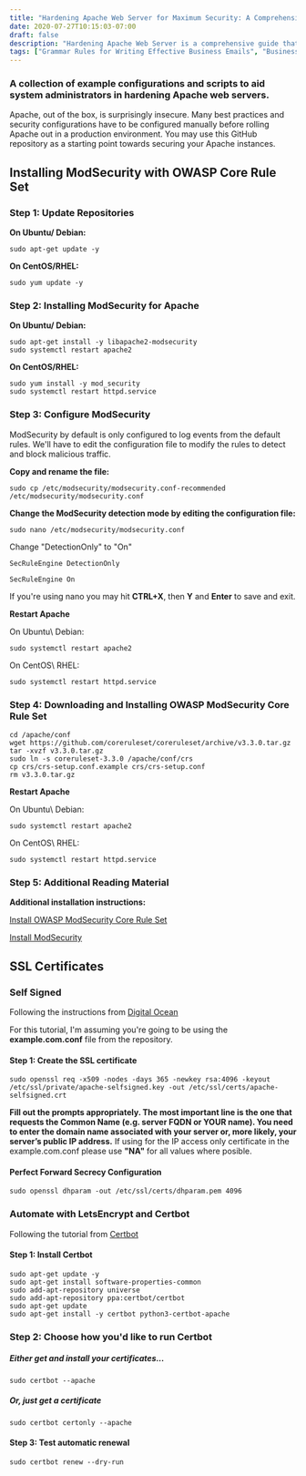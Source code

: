 ```yaml
---
title: "Hardening Apache Web Server for Maximum Security: A Comprehensive Guide"
date: 2020-07-27T10:15:03-07:00
draft: false
description: "Hardening Apache Web Server is a comprehensive guide that helps system administrators secure their Apache web servers. It includes a collection of example configurations and scripts that illustrate how to harden Apache instances, prevent common attacks, and ensure SSL encryption. The guide covers two methods of SSL encryption - self-signed and LetsEncrypt & Certbot. It covers Installing ModSecurity with OWASP Core Rule Set, which is a popular open-source web application firewall that helps prevent common web attacks. The guide also provides instructions on how to configure the firewall and set up SSL certificates. With this guide, system administrators can feel confident that their Apache web servers are secure and protected from common attacks."
tags: ["Grammar Rules for Writing Effective Business Emails", "Business Email Writing Tips", "Effective Business Communication", "Business Email Etiquette", "Professional Email Writing", "Business Communication Skills", "Email Writing for Business Purposes", "Business Email Writing Best Practices", "How to Write a Professional Business Email", "Business Email Writing Guidelines"]
---
```

### A collection of example configurations and scripts to aid system administrators in hardening Apache web servers.

Apache, out of the box, is surprisingly insecure. Many best practices and security configurations have to be configured manually before rolling Apache out in a production environment. You may use this GitHub repository as a starting point towards securing your Apache instances.


## Installing ModSecurity with OWASP Core Rule Set

### Step 1: Update Repositories
**On Ubuntu/ Debian:**
```
sudo apt-get update -y
```
**On CentOS/RHEL:**
``` 
sudo yum update -y
```

### Step 2: Installing ModSecurity for Apache
**On Ubuntu/ Debian:**
```
sudo apt-get install -y libapache2-modsecurity
sudo systemctl restart apache2
```
**On CentOS/RHEL:**
``` 
sudo yum install -y mod_security
sudo systemctl restart httpd.service
```

### Step 3: Configure ModSecurity

ModSecurity by default is only configured to log events from the default rules. We'll have to edit the configuration file to modify the rules to detect and block malicious traffic.

**Copy and rename the file:**
```
sudo cp /etc/modsecurity/modsecurity.conf-recommended /etc/modsecurity/modsecurity.conf
```
**Change the ModSecurity detection mode by editing the configuration file:**
```
sudo nano /etc/modsecurity/modsecurity.conf
```
Change "DetectionOnly" to "On"
```
SecRuleEngine DetectionOnly
```
```
SecRuleEngine On
```
If you're using nano you may hit **CTRL+X**, then **Y** and **Enter** to save and exit.

**Restart Apache**

On Ubuntu\ Debian:
```
sudo systemctl restart apache2
```

On CentOS\ RHEL:
```
sudo systemctl restart httpd.service
```
### Step 4: Downloading and Installing OWASP ModSecurity Core Rule Set

```
cd /apache/conf
wget https://github.com/coreruleset/coreruleset/archive/v3.3.0.tar.gz
tar -xvzf v3.3.0.tar.gz
sudo ln -s coreruleset-3.3.0 /apache/conf/crs
cp crs/crs-setup.conf.example crs/crs-setup.conf
rm v3.3.0.tar.gz
```
**Restart Apache**

On Ubuntu\ Debian:
```
sudo systemctl restart apache2
```

On CentOS\ RHEL:
```
sudo systemctl restart httpd.service
```
### Step 5: Additional Reading Material

**Additional installation instructions:**

[Install OWASP ModSecurity Core Rule Set](https://owasp.org/www-project-modsecurity-core-rule-set/)


[Install ModSecurity](https://phoenixnap.com/kb/setup-configure-modsecurity-on-apache)


## SSL Certificates

### Self Signed

Following the instructions from [Digital Ocean](https://www.digitalocean.com/community/tutorials/how-to-create-a-self-signed-ssl-certificate-for-apache-in-ubuntu-16-04)

For this tutorial, I'm assuming you're going to be using the **example.com.conf** file from the repository.

#### Step 1: Create the SSL certificate
```
sudo openssl req -x509 -nodes -days 365 -newkey rsa:4096 -keyout /etc/ssl/private/apache-selfsigned.key -out /etc/ssl/certs/apache-selfsigned.crt
```

**Fill out the prompts appropriately. The most important line is the one that requests the Common Name (e.g. server FQDN or YOUR name). You need to enter the domain name associated with your server or, more likely, your server’s public IP address.**
If using for the IP access only certificate in the example.com.conf please use **"NA"** for all values where posible.

#### Perfect Forward Secrecy Configuration
```
sudo openssl dhparam -out /etc/ssl/certs/dhparam.pem 4096
```



### Automate with LetsEncrypt and Certbot

Following the tutorial from [Certbot](https://certbot.eff.org/lets-encrypt/ubuntubionic-apache.html)

#### Step 1: Install Certbot

```
sudo apt-get update -y
sudo apt-get install software-properties-common
sudo add-apt-repository universe
sudo add-apt-repository ppa:certbot/certbot
sudo apt-get update
sudo apt-get install -y certbot python3-certbot-apache
```
### Step 2: Choose how you'd like to run Certbot

##### Either get and install your certificates... 
```
sudo certbot --apache
```

##### Or, just get a certificate 

```
sudo certbot certonly --apache
```

#### Step 3: Test automatic renewal

```
sudo certbot renew --dry-run
```





